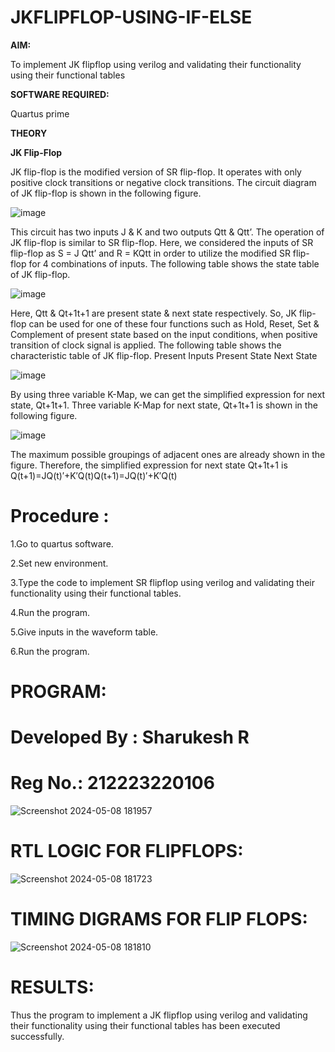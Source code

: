 # JKFLIPFLOP-USING-IF-ELSE

**AIM:** 

To implement  JK flipflop using verilog and validating their functionality using their functional tables

**SOFTWARE REQUIRED:**

Quartus prime

**THEORY**

**JK Flip-Flop**

JK flip-flop is the modified version of SR flip-flop. It operates with only positive clock transitions or negative clock transitions. The circuit diagram of JK flip-flop is shown in the following figure.

![image](https://github.com/naavaneetha/JKFLIPFLOP-USING-IF-ELSE/assets/154305477/a649c30b-232b-4558-b188-fd6c09845180)


This circuit has two inputs J & K and two outputs Qtt & Qtt’. The operation of JK flip-flop is similar to SR flip-flop. Here, we considered the inputs of SR flip-flop as S = J Qtt’ and R = KQtt in order to utilize the modified SR flip-flop for 4 combinations of inputs. The following table shows the state table of JK flip-flop.

![image](https://github.com/naavaneetha/JKFLIPFLOP-USING-IF-ELSE/assets/154305477/c4360742-e8a8-4937-b089-c46c0433f9a3)

 
Here, Qtt & Qt+1t+1 are present state & next state respectively. So, JK flip-flop can be used for one of these four functions such as Hold, Reset, Set & Complement of present state based on the input conditions, when positive transition of clock signal is applied. The following table shows the characteristic table of JK flip-flop. Present Inputs Present State Next State
 
![image](https://github.com/naavaneetha/JKFLIPFLOP-USING-IF-ELSE/assets/154305477/6c275261-a6d5-4c37-a3a7-1e88ca11c4cd)

By using three variable K-Map, we can get the simplified expression for next state, Qt+1t+1. Three variable K-Map for next state, Qt+1t+1 is shown in the following figure.
 
![image](https://github.com/naavaneetha/JKFLIPFLOP-USING-IF-ELSE/assets/154305477/5174f41b-0ce0-4329-a372-6d1943ea6673)

The maximum possible groupings of adjacent ones are already shown in the figure. Therefore, the simplified expression for next state Qt+1t+1 is Q(t+1)=JQ(t)′+K′Q(t)Q(t+1)=JQ(t)′+K′Q(t)

# Procedure :
1.Go to quartus software.

2.Set new environment.

3.Type the code to implement SR flipflop using verilog and validating their functionality using their functional tables.

4.Run the program.

5.Give inputs in the waveform table.

6.Run the program.

# PROGRAM:
# Developed By : Sharukesh R
# Reg No.: 212223220106
![Screenshot 2024-05-08 181957](https://github.com/Kirubanithi-123/JKFLIPFLOP-USING-IF-ELSE/assets/151388581/2b43e49f-1494-4e39-a7b4-88423dca54ab)




# RTL LOGIC FOR FLIPFLOPS:
![Screenshot 2024-05-08 181723](https://github.com/Kirubanithi-123/JKFLIPFLOP-USING-IF-ELSE/assets/151388581/222e74df-97e0-4331-a1de-c48790b50e94)


# TIMING DIGRAMS FOR FLIP FLOPS:
![Screenshot 2024-05-08 181810](https://github.com/Kirubanithi-123/JKFLIPFLOP-USING-IF-ELSE/assets/151388581/2476eebe-2fae-4458-a959-d50d1f485460)


# RESULTS:
Thus the program to implement a JK flipflop using verilog and validating their functionality using their functional tables has been executed successfully.
